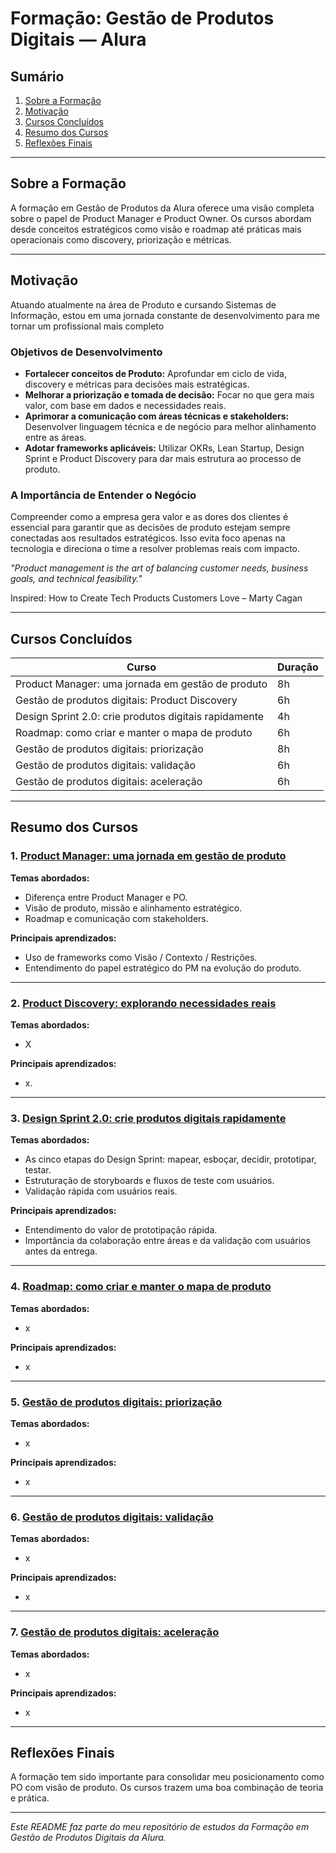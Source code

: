 # Formação: Gestão de Produtos Digitais — Alura

## Sumário

1. [Sobre a Formação](#sobre-a-formação)
2. [Motivação](#motivação)
3. [Cursos Concluídos](#cursos-concluídos)
4. [Resumo dos Cursos](#resumo-dos-cursos)
5. [Reflexões Finais](#eeflexões-finais)

---

## Sobre a Formação

A formação em Gestão de Produtos da Alura oferece uma visão completa sobre o papel de Product Manager e Product Owner. Os cursos abordam desde conceitos estratégicos como visão e roadmap até práticas mais operacionais como discovery, priorização e métricas.

---

## Motivação

Atuando atualmente na área de Produto e cursando Sistemas de Informação, estou em uma jornada constante de desenvolvimento para me tornar um profissional mais completo

### Objetivos de Desenvolvimento
- **Fortalecer conceitos de Produto:** Aprofundar em ciclo de vida, discovery e métricas para decisões mais estratégicas.
- **Melhorar a priorização e tomada de decisão:** Focar no que gera mais valor, com base em dados e necessidades reais.
- **Aprimorar a comunicação com áreas técnicas e stakeholders:** Desenvolver linguagem técnica e de negócio para melhor alinhamento entre as áreas.
- **Adotar frameworks aplicáveis:** Utilizar OKRs, Lean Startup, Design Sprint e Product Discovery para dar mais estrutura ao processo de produto.

### A Importância de Entender o Negócio

Compreender como a empresa gera valor e as dores dos clientes é essencial para garantir que as decisões de produto estejam sempre conectadas aos resultados estratégicos. Isso evita foco apenas na tecnologia e direciona o time a resolver problemas reais com impacto.

*"Product management is the art of balancing customer needs, business goals, and technical feasibility."*

Inspired: How to Create Tech Products Customers Love – Marty Cagan


---

## Cursos Concluídos

| Curso | Duração |
|------|--------|
| Product Manager: uma jornada em gestão de produto | 8h |
| Gestão de produtos digitais: Product Discovery | 6h |
| Design Sprint 2.0: crie produtos digitais rapidamente | 4h |
| Roadmap: como criar e manter o mapa de produto |6h |
| Gestão de produtos digitais: priorização | 8h |
| Gestão de produtos digitais: validação | 6h |
| Gestão de produtos digitais: aceleração | 6h |

---

## Resumo dos Cursos
 
### 1. [Product Manager: uma jornada em gestão de produto](/Product%20Manager)
 
**Temas abordados:**
 
- Diferença entre Product Manager e PO.
- Visão de produto, missão e alinhamento estratégico.
- Roadmap e comunicação com stakeholders.
 
**Principais aprendizados:**
 
- Uso de frameworks como Visão / Contexto / Restrições.
- Entendimento do papel estratégico do PM na evolução do produto.
 
---
 
### 2. [Product Discovery: explorando necessidades reais](/Product%20Discovery)
 
**Temas abordados:**
 
- X
 
**Principais aprendizados:**
 
- x.
 
---
 
### 3. [Design Sprint 2.0: crie produtos digitais rapidamente](/Design%20Sprint)
 
**Temas abordados:**
 
- As cinco etapas do Design Sprint: mapear, esboçar, decidir, prototipar, testar.
- Estruturação de storyboards e fluxos de teste com usuários.
- Validação rápida com usuários reais.
 
**Principais aprendizados:**
 
- Entendimento do valor de prototipação rápida.
- Importância da colaboração entre áreas e da validação com usuários antes da entrega.
 
---

### 4. [Roadmap: como criar e manter o mapa de produto](/Roadmap)
 
**Temas abordados:**
 
- x
 
**Principais aprendizados:**
 
- x
 
---

### 5. [Gestão de produtos digitais: priorização](/Priorização)
 
**Temas abordados:**
 
- x
 
**Principais aprendizados:**
 
- x
 
---

### 6. [Gestão de produtos digitais: validação](/Validação)
 
**Temas abordados:**
 
- x
 
**Principais aprendizados:**
 
- x
 
---

### 7. [Gestão de produtos digitais: aceleração](/Aceleração)
 
**Temas abordados:**
 
- x
 
**Principais aprendizados:**
 
- x
 
---
 ## Reflexões Finais
 
A formação tem sido importante para consolidar meu posicionamento como PO com visão de produto. Os cursos trazem uma boa combinação de teoria e prática.
 
---
 
*Este README faz parte do meu repositório de estudos da Formação em Gestão de Produtos Digitais da Alura.*
